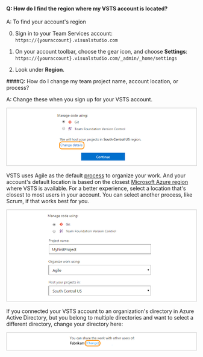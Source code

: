 
#### Q: How do I find the region where my VSTS account is located? 

A: To find your account's region

0. Sign in to your Team Services account: ```https://{youraccount}.visualstudio.com```

0. On your account toolbar, choose the gear icon, and choose **Settings**: ```https://{youraccount}.visualstudio.com/_admin/_home/settings```

0. Look under **Region**.



####Q: How do I change my team project name, account location, or process? 

A:	Change these when you sign up for your VSTS account. 

<img alt="Change account details" src="../_shared/_img/change-details-standard1.png" style="border: 1px solid #CCCCCC">

VSTS uses Agile as the default 
[process](https://msdn.microsoft.com/Library/vs/alm/work/work-items/guidance/choose-process) 
to organize your work. And your account's default location is based on the closest 
[Microsoft Azure region](https://azure.microsoft.com/en-us/regions) 
where VSTS is available. For a better experience, 
select a location that's closest to most users in your account. 
You can select another process, like Scrum, if that works best for you.

<img alt="Rename team project, change account location, or select another process" src="../_shared/_img/change-details-standard2.png" style="border: 1px solid #CCCCCC">

If you connected your VSTS account to an organization's directory in Azure Active Directory, 
but you belong to multiple directories and want to select a different directory, 
change your directory here:

<img alt="Change your directory" src="../_shared/_img/change-details-standard2-with-directory.png" style="border: 1px solid #CCCCCC">
